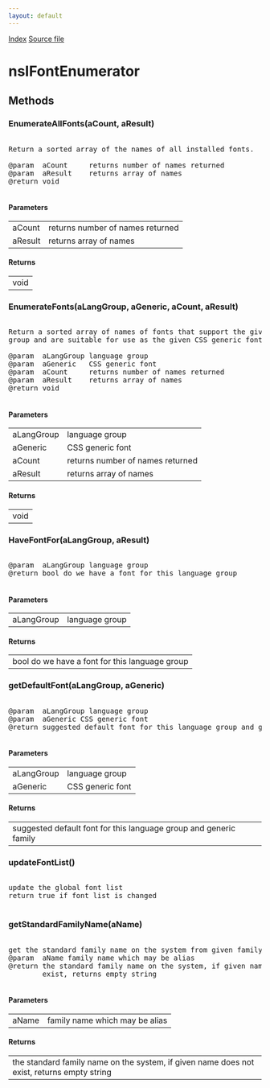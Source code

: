 ```yaml
---
layout: default
---
```

<div id='links'><a href="../index.html">Index</a>
<a href="http://dxr.mozilla.org/mozilla-central/source/gfx/src/nsIFontEnumerator.idl">Source file</a>
</div>

# nsIFontEnumerator #

## Methods ##

### EnumerateAllFonts(aCount, aResult) ###
<pre>  
Return a sorted array of the names of all installed fonts.  
  
@param  aCount     returns number of names returned  
@param  aResult    returns array of names  
@return void  
  
</pre>
#### Parameters ####

<table>

<tr>
<td>aCount</td>
<td>returns number of names returned  
</td>
</tr>

<tr>
<td>aResult</td>
<td>returns array of names  
</td>
</tr>

</table>

#### Returns ####

<table>

<tr>
<td>void  
</td>
</tr>

</table>

### EnumerateFonts(aLangGroup, aGeneric, aCount, aResult) ###
<pre>  
Return a sorted array of names of fonts that support the given language  
group and are suitable for use as the given CSS generic font.  
  
@param  aLangGroup language group  
@param  aGeneric   CSS generic font  
@param  aCount     returns number of names returned  
@param  aResult    returns array of names  
@return void  
  
</pre>
#### Parameters ####

<table>

<tr>
<td>aLangGroup</td>
<td>language group  
</td>
</tr>

<tr>
<td>aGeneric</td>
<td>CSS generic font  
</td>
</tr>

<tr>
<td>aCount</td>
<td>returns number of names returned  
</td>
</tr>

<tr>
<td>aResult</td>
<td>returns array of names  
</td>
</tr>

</table>

#### Returns ####

<table>

<tr>
<td>void  
</td>
</tr>

</table>

### HaveFontFor(aLangGroup, aResult) ###
<pre>  
@param  aLangGroup language group  
@return bool do we have a font for this language group  
  
</pre>
#### Parameters ####

<table>

<tr>
<td>aLangGroup</td>
<td>language group  
</td>
</tr>

</table>

#### Returns ####

<table>

<tr>
<td>bool do we have a font for this language group  
</td>
</tr>

</table>

### getDefaultFont(aLangGroup, aGeneric) ###
<pre>  
@param  aLangGroup language group  
@param  aGeneric CSS generic font  
@return suggested default font for this language group and generic family  
  
</pre>
#### Parameters ####

<table>

<tr>
<td>aLangGroup</td>
<td>language group  
</td>
</tr>

<tr>
<td>aGeneric</td>
<td>CSS generic font  
</td>
</tr>

</table>

#### Returns ####

<table>

<tr>
<td>suggested default font for this language group and generic family  
</td>
</tr>

</table>

### updateFontList() ###
<pre>  
update the global font list  
return true if font list is changed  
  
</pre>
### getStandardFamilyName(aName) ###
<pre>  
get the standard family name on the system from given family  
@param  aName family name which may be alias  
@return the standard family name on the system, if given name does not  
        exist, returns empty string  
  
</pre>
#### Parameters ####

<table>

<tr>
<td>aName</td>
<td>family name which may be alias  
</td>
</tr>

</table>

#### Returns ####

<table>

<tr>
<td>the standard family name on the system, if given name does not  
        exist, returns empty string  
</td>
</tr>

</table>
